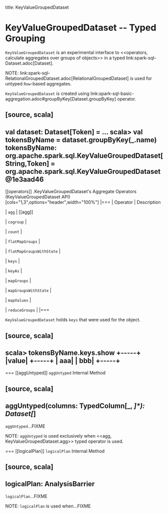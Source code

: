 title: KeyValueGroupedDataset

# KeyValueGroupedDataset -- Typed Grouping

`KeyValueGroupedDataset` is an experimental interface to <<operators, calculate aggregates over groups of objects>> in a typed link:spark-sql-Dataset.adoc[Dataset].

NOTE: link:spark-sql-RelationalGroupedDataset.adoc[RelationalGroupedDataset] is used for untyped ``Row``-based aggregates.

`KeyValueGroupedDataset` is created using link:spark-sql-basic-aggregation.adoc#groupByKey[Dataset.groupByKey] operator.

[source, scala]
----
val dataset: Dataset[Token] = ...
scala> val tokensByName = dataset.groupByKey(_.name)
tokensByName: org.apache.spark.sql.KeyValueGroupedDataset[String,Token] = org.apache.spark.sql.KeyValueGroupedDataset@1e3aad46
----

[[operators]]
.KeyValueGroupedDataset's Aggregate Operators (KeyValueGroupedDataset API)
[cols="1,3",options="header",width="100%"]
|===
| Operator
| Description

| `agg`
| [[agg]]

| `cogroup`
|

| `count`
|

| `flatMapGroups`
|

| `flatMapGroupsWithState`
|

| `keys`
|

| `keyAs`
|

| `mapGroups`
|

| `mapGroupsWithState`
|

| `mapValues`
|

| `reduceGroups`
|
|===

`KeyValueGroupedDataset` holds `keys` that were used for the object.

[source, scala]
----
scala> tokensByName.keys.show
+-----+
|value|
+-----+
|  aaa|
|  bbb|
+-----+
----

=== [[aggUntyped]] `aggUntyped` Internal Method

[source, scala]
----
aggUntyped(columns: TypedColumn[_, _]*): Dataset[_]
----

`aggUntyped`...FIXME

NOTE: `aggUntyped` is used exclusively when <<agg, KeyValueGroupedDataset.agg>> typed operator is used.

=== [[logicalPlan]] `logicalPlan` Internal Method

[source, scala]
----
logicalPlan: AnalysisBarrier
----

`logicalPlan`...FIXME

NOTE: `logicalPlan` is used when...FIXME
